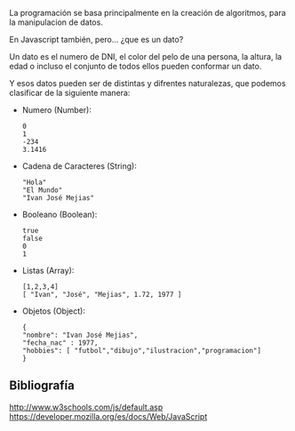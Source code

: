 La programación se basa principalmente en la creación de algoritmos, para la manipulacion de datos.

En Javascript también, pero... ¿que es un dato?

Un dato es el numero de DNI, el color del pelo de una persona, la altura, la edad o incluso el conjunto de todos ellos pueden conformar un dato.

Y esos datos pueden ser de distintas y difrentes naturalezas, que podemos clasificar de la siguiente manera:

- Numero (Number): 
  ```
  0
  1
  -234
  3.1416
  ```

- Cadena de Caracteres (String): 
  ```
  "Hola"
  "El Mundo"
  "Ivan José Mejias"
  ```

- Booleano (Boolean):
  ```
  true
  false
  0
  1
  ```

- Listas (Array): 
  ```
  [1,2,3,4]
  [ "Ivan", "José", "Mejias", 1.72, 1977 ]
  ```

- Objetos (Object): 
  ```
  { 
  "nombre": "Ivan José Mejias", 
  "fecha_nac" : 1977, 
  "hobbies": [ "futbol","dibujo","ilustracion","programacion"] 
  }
  ```

Bibliografía
---
http://www.w3schools.com/js/default.asp
https://developer.mozilla.org/es/docs/Web/JavaScript